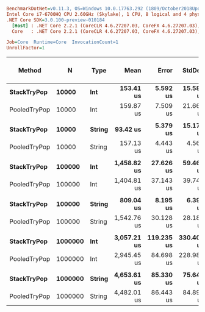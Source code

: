 ``` ini

BenchmarkDotNet=v0.11.3, OS=Windows 10.0.17763.292 (1809/October2018Update/Redstone5)
Intel Core i7-6700HQ CPU 2.60GHz (Skylake), 1 CPU, 8 logical and 4 physical cores
.NET Core SDK=3.0.100-preview-010184
  [Host] : .NET Core 2.2.1 (CoreCLR 4.6.27207.03, CoreFX 4.6.27207.03), 64bit RyuJIT
  Core   : .NET Core 2.2.1 (CoreCLR 4.6.27207.03, CoreFX 4.6.27207.03), 64bit RyuJIT

Job=Core  Runtime=Core  InvocationCount=1  
UnrollFactor=1  

```
|       Method |       N |   Type |        Mean |      Error |     StdDev |      Median | Ratio | RatioSD | Gen 0/1k Op | Gen 1/1k Op | Gen 2/1k Op | Allocated Memory/Op |
|------------- |-------- |------- |------------:|-----------:|-----------:|------------:|------:|--------:|------------:|------------:|------------:|--------------------:|
|  **StackTryPop** |   **10000** |    **Int** |   **153.41 us** |   **5.592 us** |  **15.588 us** |   **146.62 us** |  **1.00** |    **0.00** |           **-** |           **-** |           **-** |                   **-** |
| PooledTryPop |   10000 |    Int |   159.87 us |   7.509 us |  21.664 us |   155.29 us |  1.05 |    0.16 |           - |           - |           - |                   - |
|              |         |        |             |            |            |             |       |         |             |             |             |                     |
|  **StackTryPop** |   **10000** | **String** |    **93.42 us** |   **5.379 us** |  **15.172 us** |    **82.52 us** |  **1.00** |    **0.00** |           **-** |           **-** |           **-** |                   **-** |
| PooledTryPop |   10000 | String |   157.13 us |   4.443 us |   4.563 us |   157.52 us |  1.69 |    0.27 |           - |           - |           - |                   - |
|              |         |        |             |            |            |             |       |         |             |             |             |                     |
|  **StackTryPop** |  **100000** |    **Int** | **1,458.82 us** |  **27.626 us** |  **59.468 us** | **1,447.62 us** |  **1.00** |    **0.00** |           **-** |           **-** |           **-** |                   **-** |
| PooledTryPop |  100000 |    Int | 1,404.81 us |  37.143 us |  39.742 us | 1,399.73 us |  0.96 |    0.05 |           - |           - |           - |                   - |
|              |         |        |             |            |            |             |       |         |             |             |             |                     |
|  **StackTryPop** |  **100000** | **String** |   **809.04 us** |   **8.195 us** |   **6.398 us** |   **806.70 us** |  **1.00** |    **0.00** |           **-** |           **-** |           **-** |                   **-** |
| PooledTryPop |  100000 | String | 1,542.76 us |  30.128 us |  28.182 us | 1,547.65 us |  1.91 |    0.04 |           - |           - |           - |                   - |
|              |         |        |             |            |            |             |       |         |             |             |             |                     |
|  **StackTryPop** | **1000000** |    **Int** | **3,057.21 us** | **119.235 us** | **330.400 us** | **3,006.15 us** |  **1.00** |    **0.00** |           **-** |           **-** |           **-** |                   **-** |
| PooledTryPop | 1000000 |    Int | 2,945.45 us |  84.698 us | 228.987 us | 2,838.34 us |  0.98 |    0.12 |           - |           - |           - |                   - |
|              |         |        |             |            |            |             |       |         |             |             |             |                     |
|  **StackTryPop** | **1000000** | **String** | **4,653.61 us** |  **85.330 us** |  **75.643 us** | **4,612.31 us** |  **1.00** |    **0.00** |           **-** |           **-** |           **-** |                   **-** |
| PooledTryPop | 1000000 | String | 4,482.01 us |  86.443 us |  84.899 us | 4,444.09 us |  0.96 |    0.03 |           - |           - |           - |                   - |
